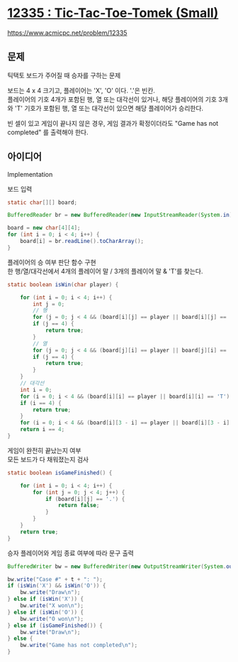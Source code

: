 # [12335 : Tic-Tac-Toe-Tomek (Small)](https://www.acmicpc.net/problem/12335)
https://www.acmicpc.net/problem/12335

## 문제
틱택토 보드가 주어질 때 승자를 구하는 문제

보드는 4 x 4 크기고, 플레이어는 'X', 'O' 이다. '.'은 빈칸.  
플레이어의 기호 4개가 포함된 행, 열 또는 대각선이 있거나, 해당 플레이어의 기호 3개와 'T' 기호가 포함된 행, 열 또는 대각선이 있으면 해당 플레이어가 승리한다.

빈 셀이 있고 게임이 끝나지 않은 경우, 게임 결과가 확정이더라도 "Game has not completed" 를 출력해야 한다.

## 아이디어
Implementation

보드 입력
```java
static char[][] board;

BufferedReader br = new BufferedReader(new InputStreamReader(System.in));

board = new char[4][4];
for (int i = 0; i < 4; i++) {
    board[i] = br.readLine().toCharArray();
}
```

플레이어의 승 여부 판단 함수 구현  
한 행/열/대각선에서 4개의 플레이어 말 / 3개의 플레이어 말 & 'T'를 찾는다.
```java
static boolean isWin(char player) {

    for (int i = 0; i < 4; i++) {
        int j = 0;
        // 행
        for (j = 0; j < 4 && (board[i][j] == player || board[i][j] == 'T'); j++);
        if (j == 4) {
            return true;
        }
        // 열
        for (j = 0; j < 4 && (board[j][i] == player || board[j][i] == 'T'); j++);
        if (j == 4) {
            return true;
        }
    }
    // 대각선
    int i = 0;
    for (i = 0; i < 4 && (board[i][i] == player || board[i][i] == 'T'); i++);
    if (i == 4) {
        return true;
    }
    for (i = 0; i < 4 && (board[i][3 - i] == player || board[i][3 - i] == 'T'); i++);
    return i == 4;
}
```

게임이 완전히 끝났는지 여부  
모든 보드가 다 채워졌는지 검사
```java
static boolean isGameFinished() {

    for (int i = 0; i < 4; i++) {
        for (int j = 0; j < 4; j++) {
            if (board[i][j] == '.') {
                return false;
            }
        }
    }
    return true;
}
```

승자 플레이어와 게임 종료 여부에 따라 문구 출력
```java
BufferedWriter bw = new BufferedWriter(new OutputStreamWriter(System.out));

bw.write("Case #" + t + ": ");
if (isWin('X') && isWin('O')) {
    bw.write("Draw\n");
} else if (isWin('X')) {
    bw.write("X won\n");
} else if (isWin('O')) {
    bw.write("O won\n");
} else if (isGameFinished()) {
    bw.write("Draw\n");
} else {
    bw.write("Game has not completed\n");
}
```